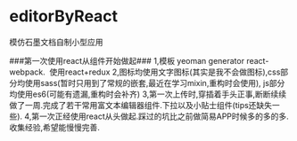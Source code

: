 # editorByReact
模仿石墨文档自制小型应用

###第一次使用react从组件开始做起###
1,模板  yeoman generator react-webpack.  使用react+redux
2,图标均使用文字图标(其实是我不会做图标),css部分均使用sass(暂时只用到了常规的嵌套,最近在学习mixin,重构时会使用),
  js部分均使用es6(可能有遗漏,重构时会补齐)
3,第一次上传时,穿插着手头正事,断断续续做了一周.完成了若干常用富文本编辑器组件.下拉以及小贴士组件(tips还缺失一些).
4,第一次正经使用react从头做起.踩过的坑比之前做简易APP时候多的多的多.收集经验,希望能慢慢完善.
